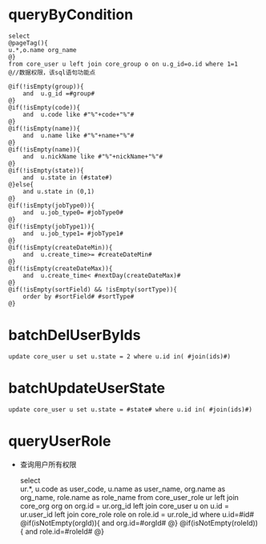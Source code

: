 queryByCondition
===
    select 
    @pageTag(){
    u.*,o.name org_name
    @}
    from core_user u left join core_group o on u.g_id=o.id where 1=1
    @//数据权限，该sql语句功能点  
    
    @if(!isEmpty(group)){
        and  u.g_id =#group#
    @}
    @if(!isEmpty(code)){
        and  u.code like #"%"+code+"%"#
    @}
    @if(!isEmpty(name)){
        and  u.name like #"%"+name+"%"#
    @}
    @if(!isEmpty(name)){
        and  u.nickName like #"%"+nickName+"%"#
    @}
    @if(!isEmpty(state)){
        and  u.state in (#state#)
    @}else{
        and u.state in (0,1)
    @}
    @if(!isEmpty(jobType0)){
        and  u.job_type0= #jobType0#
    @}
    @if(!isEmpty(jobType1)){
        and  u.job_type1= #jobType1#
    @}
    @if(!isEmpty(createDateMin)){
        and  u.create_time>= #createDateMin#
    @}
    @if(!isEmpty(createDateMax)){
        and  u.create_time< #nextDay(createDateMax)#
    @}
    @if(!isEmpty(sortField) && !isEmpty(sortType)){
        order by #sortField# #sortType#
    @}
    
    

batchDelUserByIds
===
    update core_user u set u.state = 2 where u.id in( #join(ids)#)
    
batchUpdateUserState
===
    update core_user u set u.state = #state# where u.id in( #join(ids)#)
    
queryUserRole
===

* 查询用户所有权限

    select	
    ur.*, u.code as user_code,
    u.name as user_name,
    org.name as org_name, role.name as role_name
    from core_user_role ur
    left join core_org org on org.id = ur.org_id
    left join core_user u on u.id = ur.user_id
    left join core_role role on role.id = ur.role_id
    where u.id=#id# 
    @if(isNotEmpty(orgId)){
    	and org.id=#orgId#
    @}
    @if(isNotEmpty(roleId)){
    	and role.id=#roleId#
    @}
